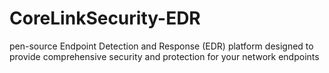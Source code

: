 # CoreLinkSecurity-EDR
pen-source Endpoint Detection and Response (EDR) platform designed to provide comprehensive security and protection for your network endpoints
